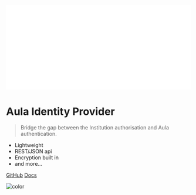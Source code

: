 <!-- _coverpage.md -->

![logo](_media/aip-logo.svg)

# Aula Identity Provider

> Bridge the gap between the Institution authorisation and Aula authentication.

- Lightweight
- REST/JSON api
- Encryption built in
- and more...

[GitHub](https://github.com/AulaEducation/aip)
[Docs](quick_start.md)

<!-- background color -->

![color](#000)
